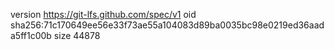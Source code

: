 version https://git-lfs.github.com/spec/v1
oid sha256:71c170649ee56e33f73ae55a104083d89ba0035bc98e0219ed36aada5ff1c00b
size 44878
